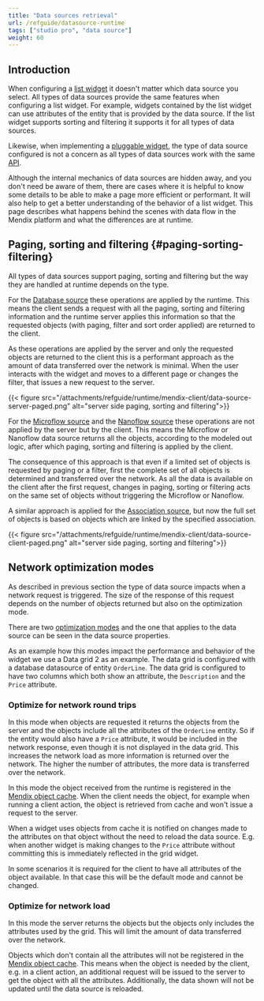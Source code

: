 ```yaml
---
title: "Data sources retrieval"
url: /refguide/datasource-runtime
tags: ["studio pro", "data source"]
weight: 60
---
```


## Introduction
When configuring a [list widget](/refguide/data-sources/#list-widgets) it doesn't matter which data source you select. 
All types of data sources provide the same features when configuring a list widget. For example, widgets contained by the list widget can use attributes of the entity that is provided by the data source. If the list widget supports sorting and filtering it supports it for all types of data sources.

Likewise, when implementing a [pluggable widget](/apidocs-mxsdk/apidocs/pluggable-widgets/), the type of data source configured is not a concern as all types of data sources work with the same [API](/apidocs-mxsdk/apidocs/pluggable-widgets-client-apis-list-values/).

Although the internal mechanics of data sources are hidden away, and you don't need be aware of them, there are cases
where it is helpful to know some details to be able to make a page more efficient or performant.
It will also help to get a better understanding of the behavior of a list widget. This page describes what happens behind the 
scenes with data flow in the Mendix platform and what the differences are at runtime.

## Paging, sorting and filtering {#paging-sorting-filtering}
All types of data sources support paging, sorting and filtering but the way they are handled at runtime depends on the type. 

For the [Database source](/refguide/database-source/) these operations are applied by the runtime.
This means the client sends a request with all the paging, sorting and filtering information and the
runtime server applies this information so that the requested objects (with paging, filter and sort order applied) are returned to the client.

As these operations are applied by the server and only the requested objects are returned to the client this is a 
performant approach as the amount of data transferred over the network is minimal. When the user interacts with the widget and moves to a different page or changes the filter, that issues a new request to the server.

{{< figure src="/attachments/refguide/runtime/mendix-client/data-source-server-paged.png" alt="server side paging, sorting and filtering">}}

For the [Microflow source](/refguide/microflow-source/) and the [Nanoflow source]() these operations are not applied by the server but by the client.
This means the Microflow or Nanoflow data source returns all the objects, according to the modeled out logic, after which paging, sorting and filtering is applied by the client. 

The consequence of this approach is that even if a limited set of objects is requested by paging or a filter, first the complete set of all objects is determined and transferred over the network.
As all the data is available on the client after the first request, changes in paging, sorting or filtering acts on the same set of objects without triggering the Microflow or Nanoflow.

A similar approach is applied for the [Association source](/refguide/association-source/), but now the full set of objects is based on objects which are linked by the specified association.  

{{< figure src="/attachments/refguide/runtime/mendix-client/data-source-client-paged.png" alt="server side paging, sorting and filtering">}}

## Network optimization modes
As described in previous section the type of data source impacts when a network request is triggered.
The size of the response of this request depends on the number of objects returned but also on the optimization mode. 

There are two [optimization modes](/refguide/data-sources/#optimization-mode) and the one that applies to the data source can be seen in the data source properties.

As an example how this modes impact the performance and behavior of the widget we use a Data grid 2 as an example.
The data grid is configured with a database datasource of entity `OrderLine`. The data grid is configured to have two columns which both show an attribute, the `Description` and the `Price` attribute.

### Optimize for network round trips
In this mode when objects are requested it returns the objects from the server and the objects include all the attributes of the `OrderLine` entity.
So if the entity would also have a `Price` attribute, it would be included in the network response, even though it is not displayed in the data grid.  This increases the network load as more information is returned over the network.
The higher the number of attributes, the more data is transferred over the network.

In this mode the object received from the runtime is registered in the [Mendix object cache](/refguide/mendix-client/#210-object-cache).
When the client needs the object, for example when running a client action, the object is retrieved from cache and won't issue a request to the server. 

When a widget uses objects from cache it is notified on changes made to the attributes on that object without the need to reload the data source.
E.g. when another widget is making changes to the `Price` attribute without committing this is immediately reflected in the grid widget.

In some scenarios it is required for the client to have all attributes of the object available. In that case this will be the default mode and cannot be changed. 

### Optimize for network load
In this mode the server returns the objects but the objects only includes the attributes used by the grid.
This will limit the amount of data transferred over the network.

Objects which don't contain all the attributes will not be registered in the [Mendix object cache](/refguide/mendix-client/#210-object-cache).
This means when the object is needed by the client, e.g. in a client action, an additional request will be issued to the server to get the object with all the attributes. 
Additionally, the data shown will not be updated until the data source is reloaded.
